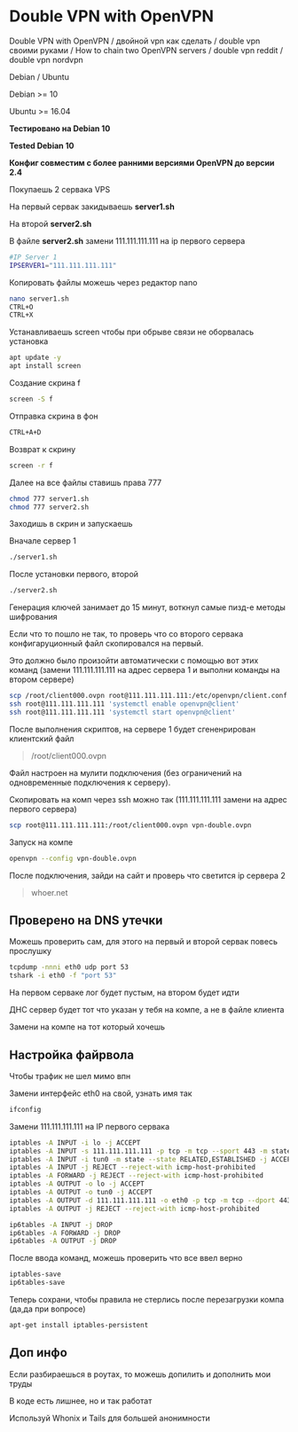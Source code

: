 # Double VPN with OpenVPN
Double VPN with OpenVPN / двойной vpn как сделать / double vpn своими руками / How to chain two OpenVPN servers / double vpn reddit / double vpn nordvpn

Debian / Ubuntu

Debian >= 10

Ubuntu >= 16.04

**Тестировано на Debian 10**

**Tested Debian 10**

**Конфиг совместим с более ранними версиями OpenVPN до версии 2.4**

Покупаешь 2 сервака VPS

На первый сервак закидываешь **server1.sh**

На второй **server2.sh**

В файле **server2.sh** замени 111.111.111.111 на ip первого сервера

```bash
#IP Server 1
IPSERVER1="111.111.111.111"
```

Копировать файлы можешь через редактор nano

```bash
nano server1.sh
CTRL+O
CTRL+X
```

Устанавливаешь screen чтобы при обрыве связи не оборвалась установка

```bash
apt update -y
apt install screen
```

Создание скрина f

```bash
screen -S f
```
Отправка скрина в фон

```bash
CTRL+A+D
```
Возврат к скрину

```bash
screen -r f
```

Далее на все файлы ставишь права 777

```bash
chmod 777 server1.sh
chmod 777 server2.sh
```

Заходишь в скрин и запускаешь

Вначале сервер 1

```bash
./server1.sh
```
После установки первого, второй

```bash
./server2.sh
```

Генерация ключей занимает до 15 минут, воткнул самые пизд-е методы шифрования

Если что то пошло не так, то проверь что со второго сервака конфигаруционный файл скопировался на первый.

Это должно было произойти автоматически с помощью вот этих команд (замени 111.111.111.111 на адрес сервера 1 и выполни команды на втором сервере)

```bash
scp /root/client000.ovpn root@111.111.111.111:/etc/openvpn/client.conf
ssh root@111.111.111.111 'systemctl enable openvpn@client'
ssh root@111.111.111.111 'systemctl start openvpn@client'
```

После выполнения скриптов, на сервере 1 будет сгененрирован клиентский файл

> /root/client000.ovpn

Файл настроен на мулити подключения (без ограничений на одновременные подключения к серверу).

Скопировать на комп через ssh можно так (111.111.111.111 замени на адрес первого сервера)

```bash
scp root@111.111.111.111:/root/client000.ovpn vpn-double.ovpn
```

Запуск на компе

```bash
openvpn --config vpn-double.ovpn
```

После подключения, зайди на сайт и проверь что светится ip сервера 2

> whoer.net


## Проверено на DNS утечки

Можешь проверить сам, для этого на первый и второй сервак повесь прослушку

```bash
tcpdump -nnni eth0 udp port 53
tshark -i eth0 -f "port 53"
```

На первом серваке лог будет пустым, на втором будет идти

ДНС сервер будет тот что указан у тебя на компе, а не в файле клиента

Замени на компе на тот который хочешь


## Настройка файрвола

Чтобы трафик не шел мимо впн

Замени интерфейс eth0 на свой, узнать имя так

```bash
ifconfig
```
Замени 111.111.111.111 на IP первого сервака

```bash
iptables -A INPUT -i lo -j ACCEPT
iptables -A INPUT -s 111.111.111.111 -p tcp -m tcp --sport 443 -m state --state RELATED,ESTABLISHED -j ACCEPT
iptables -A INPUT -i tun0 -m state --state RELATED,ESTABLISHED -j ACCEPT
iptables -A INPUT -j REJECT --reject-with icmp-host-prohibited
iptables -A FORWARD -j REJECT --reject-with icmp-host-prohibited
iptables -A OUTPUT -o lo -j ACCEPT
iptables -A OUTPUT -o tun0 -j ACCEPT
iptables -A OUTPUT -d 111.111.111.111 -o eth0 -p tcp -m tcp --dport 443 -j ACCEPT
iptables -A OUTPUT -j REJECT --reject-with icmp-host-prohibited

ip6tables -A INPUT -j DROP
ip6tables -A FORWARD -j DROP
ip6tables -A OUTPUT -j DROP
```

После ввода команд, можешь проверить что все ввел верно

```bash
iptables-save
ip6tables-save
```

Теперь сохрани, чтобы правила не стерлись после перезагрузки компа (да,да при вопросе)

```bash
apt-get install iptables-persistent
```

## Доп инфо

Если разбираешься в роутах, то можешь допилить и дополнить мои труды

В коде есть лишнее, но и так работат

Используй Whonix и Tails для большей анонимности




